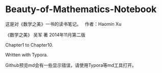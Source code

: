 # Beauty-of-Mathematics-Notebook

这是对《数学之美》一书的读书笔记。   作者：Haomin Xu

《数学之美》 吴军 著    2014年11月第二版

Chapter1 to Chapter10.

Written with Typora.

Github预览md会有一些显示错误，请使用Typora等md工具打开。
